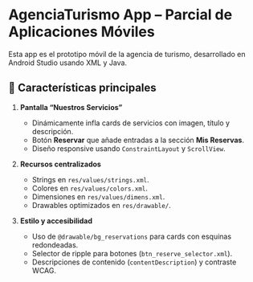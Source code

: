 # AgenciaTurismo App – Parcial de Aplicaciones Móviles

Esta app es el prototipo móvil de la agencia de turismo, desarrollado en Android Studio usando XML y Java.

## 🚀 Características principales

1. **Pantalla “Nuestros Servicios”**  
   - Dinámicamente infla cards de servicios con imagen, título y descripción.  
   - Botón **Reservar** que añade entradas a la sección **Mis Reservas**.  
   - Diseño responsive usando `ConstraintLayout` y `ScrollView`.

2. **Recursos centralizados**  
   - Strings en `res/values/strings.xml`.  
   - Colores en `res/values/colors.xml`.  
   - Dimensiones en `res/values/dimens.xml`.  
   - Drawables optimizados en `res/drawable/`.

3. **Estilo y accesibilidad**  
   - Uso de `@drawable/bg_reservations` para cards con esquinas redondeadas.  
   - Selector de ripple para botones (`btn_reserve_selector.xml`).  
   - Descripciones de contenido (`contentDescription`) y contraste WCAG.
